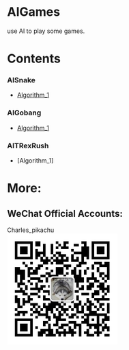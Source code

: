 # AIGames
use AI to play some games.

# Contents
### AISnake
- [Algorithm_1](https://github.com/CharlesPikachu/AIGames/tree/master/AIsnake)
### AIGobang
- [Algorithm_1](https://github.com/CharlesPikachu/AIGames/tree/master/AIGobang)
### AITRexRush
- [Algorithm_1]

# More:
## WeChat Official Accounts:
Charles_pikachu  
![img](pikachu.jpg)
